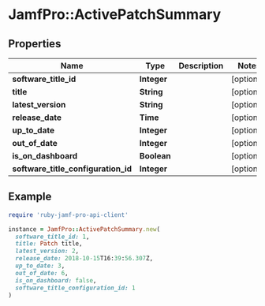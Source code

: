 # JamfPro::ActivePatchSummary

## Properties

| Name | Type | Description | Notes |
| ---- | ---- | ----------- | ----- |
| **software_title_id** | **Integer** |  | [optional] |
| **title** | **String** |  | [optional] |
| **latest_version** | **String** |  | [optional] |
| **release_date** | **Time** |  | [optional] |
| **up_to_date** | **Integer** |  | [optional] |
| **out_of_date** | **Integer** |  | [optional] |
| **is_on_dashboard** | **Boolean** |  | [optional] |
| **software_title_configuration_id** | **Integer** |  | [optional] |

## Example

```ruby
require 'ruby-jamf-pro-api-client'

instance = JamfPro::ActivePatchSummary.new(
  software_title_id: 1,
  title: Patch title,
  latest_version: 2,
  release_date: 2018-10-15T16:39:56.307Z,
  up_to_date: 3,
  out_of_date: 6,
  is_on_dashboard: false,
  software_title_configuration_id: 1
)
```

